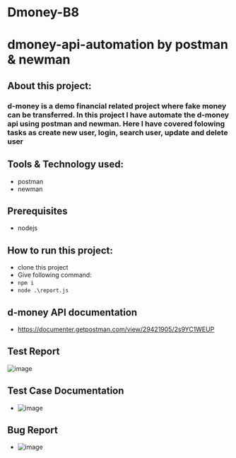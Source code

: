 # Dmoney-B8
# dmoney-api-automation by postman & newman

## About this project:
### d-money is a demo financial related project where fake money can be transferred. In this project I have automate the d-money api using postman and newman. Here I have covered folowing tasks as create new user, login, search user, update and delete user

## Tools & Technology used:
- postman
- newman

## Prerequisites
- nodejs

## How to run this project:
- clone this project
- Give following command:
- ``` npm i ```
- ``` node .\report.js ```

## d-money API documentation
- https://documenter.getpostman.com/view/29421905/2s9YC1WEUP

## Test Report
![image](https://github.com/bushrasd7/Dmoney-B8/assets/102007511/b9126fcf-e293-44fc-b273-748ec53315e7)


## Test Case Documentation
- ![image](https://github.com/bushrasd7/API-Testing/assets/102007511/aeb14f7e-04d6-49db-abf7-8c8d1808cc21)


## Bug Report
- ![image](https://github.com/bushrasd7/API-Testing/assets/102007511/c015ea83-3b11-4436-b192-0e23fc41a6af)

